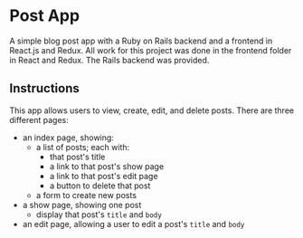 # Post App

A simple blog post app with a Ruby on Rails backend and a frontend in React.js and Redux. All work for this project was done in the frontend folder in React and Redux. The Rails backend was provided.

## Instructions

This app allows users to view, create, edit, and delete posts. There are three different pages:

+ an index page, showing: 
  + a list of posts; each with:
    + that post's title
    + a link to that post's show page
    + a link to that post's edit page
    + a button to delete that post
  + a form to create new posts
+ a show page, showing one post
  + display that post's `title` and `body`
+ an edit page, allowing a user to edit a post's `title` and `body`

